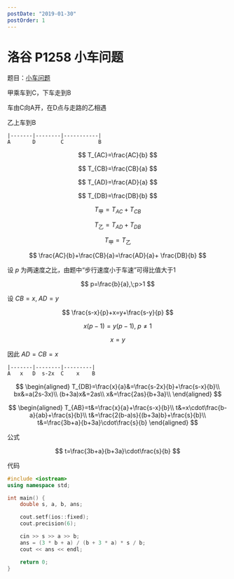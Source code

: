 ```yaml
---
postDate: "2019-01-30"
postOrder: 1
---
```


# 洛谷 P1258 小车问题

题目：[小车问题](https://www.luogu.org/problemnew/show/P1258)

甲乘车到C，下车走到B

车由C向A开，在D点与走路的乙相遇

乙上车到B

    |-------|--------|-----------|
    A       D        C           B

$$
T_{AC}=\frac{AC}{b}
$$

$$
T_{CB}=\frac{CB}{a}
$$

$$
T_{AD}=\frac{AD}{a}
$$

$$
T_{DB}=\frac{DB}{b}
$$

$$
T_\text{甲}=T_{AC}+T_{CB}
$$

$$
T_\text{乙}=T_{AD}+T_{DB}
$$

$$
T_\text{甲}=T_\text{乙}
$$

$$
    \frac{AC}{b}+\frac{CB}{a}=\frac{AD}{a}+ \frac{DB}{b}
$$

设 $p$ 为两速度之比，由题中“步行速度小于车速”可得比值大于1

$$
    p=\frac{b}{a},\;p>1
$$

设 $CB=x,\;AD=y$

$$
    \frac{s-x}{p}+x=y+\frac{s-y}{p}
$$

$$
    x(p-1)=y(p-1),\;p\ne1
$$

$$
    x=y
$$

因此 $AD=CB=x$

    |-------|--------|---------|
    A   x   D  s-2x  C    x    B

$$
\begin{aligned}
T_{DB}=\frac{x}{a}&=\frac{s-2x}{b}+\frac{s-x}{b}\\
bx&=a(2s-3x)\\
(b+3a)x&=2as\\
x&=\frac{2as}{b+3a}\\
\end{aligned}
$$

$$
\begin{aligned}
T_{AB}=t&=\frac{x}{a}+\frac{s-x}{b}\\
t&=x\cdot\frac{b-a}{ab}+\frac{s}{b}\\
t&=\frac{2(b-a)s}{(b+3a)b}+\frac{s}{b}\\
t&=\frac{3b+a}{b+3a}\cdot\frac{s}{b}
\end{aligned}
$$

公式

$$
t=\frac{3b+a}{b+3a}\cdot\frac{s}{b}
$$

代码

```cpp
#include <iostream>
using namespace std;

int main() {
    double s, a, b, ans;

    cout.setf(ios::fixed);
    cout.precision(6);

    cin >> s >> a >> b;
    ans = (3 * b + a) / (b + 3 * a) * s / b;
    cout << ans << endl;

    return 0;
}
```